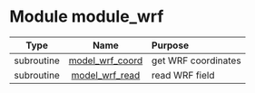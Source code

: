# Module module_wrf

| Type | Name | Purpose |
| :--: | :--: | :---------- |
| subroutine | [model_wrf_coord](https://github.com/benjaminmenetrier/bump/tree/master/src/module_wrf.F90#L27) | get WRF coordinates |
| subroutine | [model_wrf_read](https://github.com/benjaminmenetrier/bump/tree/master/src/module_wrf.F90#L132) | read WRF field |
